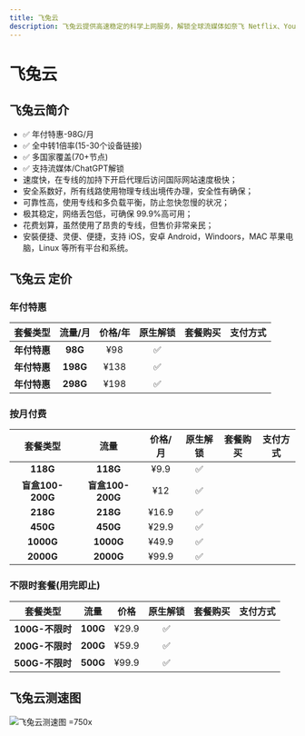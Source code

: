 ```yaml
---
title: 飞兔云
description: 飞兔云提供高速稳定的科学上网服务，解锁全球流媒体如奈飞 Netflix、YouTube、迪士尼、HBO Max等，支持多设备连接，适用于各类平台，价格亲民，提供流媒体加速和隐私保护。
---
```


# 飞兔云

<!-- :::tip 飞兔云 六一童趣 × 端午安康 双节同庆!

- 月付、半年付、年付套餐 **85** 折 优惠券 `61@85`
- 特惠套餐 & 一次性套餐除外）

**活动时间：即日起至2025年06月03日23点59分**

:::
<Links :items="[
{ name: '飞兔云 六一童趣 × 端午安康 双节同庆！', image:'https://i.theojs.cn/logo/feitu.webp', desc:'活动时间：即日起至2025年06月03日23点59分', link: 'https://itheo.top/feitu', alt:'飞兔云logo', rel: 'sponsored' },
]" /> -->

## 飞兔云简介 <Pill name="飞兔云官网" link="https://itheo.top/feitu" image="https://i.theojs.cn/logo/feitu.webp" alt="飞兔云logo" rel="sponsored" />

- ✅ 年付特惠-98G/月
- ✅ 全中转1倍率(15-30个设备链接)
- ✅ 多国家覆盖(70+节点)
- ✅ 支持流媒体/ChatGPT解锁
- 速度快，在专线的加持下开启代理后访问国际网站速度极快；
- 安全系数好，所有线路使用物理专线出境传办理，安全性有确保；
- 可靠性高，使用专线和多负载平衡，防止忽快忽慢的状况；
- 极其稳定，网络丢包低，可确保 99.9%高可用；
- 花费划算，虽然使用了昂贵的专线，但售价非常亲民；
- 安裝便捷、灵便、便捷，支持 iOS，安卓 Android，Windoors，MAC 苹果电脑，Linux 等所有平台和系统。

## 飞兔云 定价

### 年付特惠

|   套餐类型   | 流量/月  | 价格/年 | 原生解锁 |                                套餐购买                                 |                                                                                  支付方式                                                                                  |
| :----------: | :------: | :-----: | :------: | :---------------------------------------------------------------------: | :------------------------------------------------------------------------------------------------------------------------------------------------------------------------: |
| **年付特惠** | **98G**  |   ¥98   |    ✅    | <Pill name="立即购买" link="https://itheo.top/feitu" rel="sponsored" /> | <iconify-icon icon="bi:alipay" width="24" style="color: #1677FF"></iconify-icon> <iconify-icon icon="ri:wechat-pay-fill" width="24" style="color: #07C160"></iconify-icon> |
| **年付特惠** | **198G** |  ¥138   |    ✅    | <Pill name="立即购买" link="https://itheo.top/feitu" rel="sponsored" /> | <iconify-icon icon="bi:alipay" width="24" style="color: #1677FF"></iconify-icon> <iconify-icon icon="ri:wechat-pay-fill" width="24" style="color: #07C160"></iconify-icon> |
| **年付特惠** | **298G** |  ¥198   |    ✅    | <Pill name="立即购买" link="https://itheo.top/feitu" rel="sponsored" /> | <iconify-icon icon="bi:alipay" width="24" style="color: #1677FF"></iconify-icon> <iconify-icon icon="ri:wechat-pay-fill" width="24" style="color: #07C160"></iconify-icon> |

### 按月付费

|     套餐类型     |       流量       | 价格/月 | 原生解锁 |                                套餐购买                                 |                                                                                  支付方式                                                                                  |
| :--------------: | :--------------: | :-----: | :------: | :---------------------------------------------------------------------: | :------------------------------------------------------------------------------------------------------------------------------------------------------------------------: |
|     **118G**     |     **118G**     |  ¥9.9   |    ✅    | <Pill name="立即购买" link="https://itheo.top/feitu" rel="sponsored" /> | <iconify-icon icon="bi:alipay" width="24" style="color: #1677FF"></iconify-icon> <iconify-icon icon="ri:wechat-pay-fill" width="24" style="color: #07C160"></iconify-icon> |
| **盲盒100-200G** | **盲盒100-200G** |   ¥12   |    ✅    | <Pill name="立即购买" link="https://itheo.top/feitu" rel="sponsored" /> | <iconify-icon icon="bi:alipay" width="24" style="color: #1677FF"></iconify-icon> <iconify-icon icon="ri:wechat-pay-fill" width="24" style="color: #07C160"></iconify-icon> |
|     **218G**     |     **218G**     |  ¥16.9  |    ✅    | <Pill name="立即购买" link="https://itheo.top/feitu" rel="sponsored" /> | <iconify-icon icon="bi:alipay" width="24" style="color: #1677FF"></iconify-icon> <iconify-icon icon="ri:wechat-pay-fill" width="24" style="color: #07C160"></iconify-icon> |
|     **450G**     |     **450G**     |  ¥29.9  |    ✅    | <Pill name="立即购买" link="https://itheo.top/feitu" rel="sponsored" /> | <iconify-icon icon="bi:alipay" width="24" style="color: #1677FF"></iconify-icon> <iconify-icon icon="ri:wechat-pay-fill" width="24" style="color: #07C160"></iconify-icon> |
|    **1000G**     |    **1000G**     |  ¥49.9  |    ✅    | <Pill name="立即购买" link="https://itheo.top/feitu" rel="sponsored" /> | <iconify-icon icon="bi:alipay" width="24" style="color: #1677FF"></iconify-icon> <iconify-icon icon="ri:wechat-pay-fill" width="24" style="color: #07C160"></iconify-icon> |
|    **2000G**     |    **2000G**     |  ¥99.9  |    ✅    | <Pill name="立即购买" link="https://itheo.top/feitu" rel="sponsored" /> | <iconify-icon icon="bi:alipay" width="24" style="color: #1677FF"></iconify-icon> <iconify-icon icon="ri:wechat-pay-fill" width="24" style="color: #07C160"></iconify-icon> |

### 不限时套餐(用完即止)

|    套餐类型     |   流量   | 价格  | 原生解锁 |                                套餐购买                                 |                                                                                  支付方式                                                                                  |
| :-------------: | :------: | :---: | :------: | :---------------------------------------------------------------------: | :------------------------------------------------------------------------------------------------------------------------------------------------------------------------: |
| **100G-不限时** | **100G** | ¥29.9 |    ✅    | <Pill name="立即购买" link="https://itheo.top/feitu" rel="sponsored" /> | <iconify-icon icon="bi:alipay" width="24" style="color: #1677FF"></iconify-icon> <iconify-icon icon="ri:wechat-pay-fill" width="24" style="color: #07C160"></iconify-icon> |
| **200G-不限时** | **200G** | ¥59.9 |    ✅    | <Pill name="立即购买" link="https://itheo.top/feitu" rel="sponsored" /> | <iconify-icon icon="bi:alipay" width="24" style="color: #1677FF"></iconify-icon> <iconify-icon icon="ri:wechat-pay-fill" width="24" style="color: #07C160"></iconify-icon> |
| **500G-不限时** | **500G** | ¥99.9 |    ✅    | <Pill name="立即购买" link="https://itheo.top/feitu" rel="sponsored" /> | <iconify-icon icon="bi:alipay" width="24" style="color: #1677FF"></iconify-icon> <iconify-icon icon="ri:wechat-pay-fill" width="24" style="color: #07C160"></iconify-icon> |

## 飞兔云测速图

![飞兔云测速图 =750x](https://i.theojs.cn/airport/feitu.webp)
